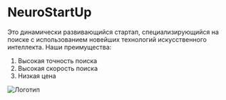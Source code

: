 # NeuroStartUp 
Это динамически развивающийся стартап, специализирующийся на поиске с использованием новейших технологий искусственного интеллекта. Наши преимущества:

1. Высокая точность поиска
2. Высокая скорость поиска
3. Низкая цена

![Логотип](https://github.com/netology-ds-team/git-homeworks/raw/main/1_self/logo.png)